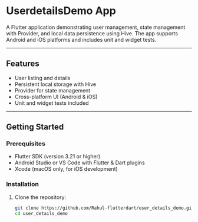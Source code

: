 # UserdetailsDemo App

A Flutter application demonstrating user management, state management with Provider, and local data persistence using Hive. The app supports Android and iOS platforms and includes unit and widget tests.

---

## Features

- User listing and details
- Persistent local storage with Hive
- Provider for state management
- Cross-platform UI (Android & iOS)
- Unit and widget tests included

---

## Getting Started

### Prerequisites

- Flutter SDK (version 3.21 or higher)
- Android Studio or VS Code with Flutter & Dart plugins
- Xcode (macOS only, for iOS development)

### Installation

1. Clone the repository:
   ```bash
   git clone https://github.com/Rahul-flutterdart/user_details_demo.git
   cd user_details_demo
